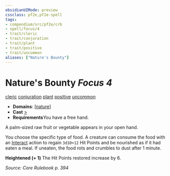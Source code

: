 ```yaml
---
obsidianUIMode: preview
cssclass: pf2e,pf2e-spell
tags:
- compendium/src/pf2e/crb
- spell/focus/4
- trait/cleric
- trait/conjuration
- trait/plant
- trait/positive
- trait/uncommon
aliases: ["Nature's Bounty"]
---
```

# Nature's Bounty *Focus 4*   
[cleric](../../Rules/traits/cleric.md)  [conjuration](../../Rules/traits/conjuration.md)  [plant](../../Rules/traits/plant.md)  [positive](../../Rules/traits/positive.md)  [uncommon](../../Rules/traits/uncommon.md)  

- **Domains**: [[nature](../setting/domains.md#Nature)]
- **Cast** [>](../../Rules/core-rulebook/chapter-9-playing-the-game.md#Actions "Single Action") 
- **Requirements**You have a free hand.

A palm-sized raw fruit or vegetable appears in your open hand.

You choose the specific type of food. A creature can consume the food with an [Interact](../../Rules/actions/interact.md) action to regain `3d10+12` Hit Points and be nourished as if it had eaten a meal. If uneaten, the food rots and crumbles to dust after 1 minute.

**Heightened (+ 1)** The Hit Points restored increase by 6.

*Source: Core Rulebook p. 394*